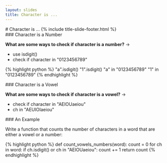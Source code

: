 ```yaml
---
layout: slides
title: Character is ...
---
```

<section markdown="block" class="title-slide">
# Character is ...
{% include title-slide-footer.html %}
</section>

<section markdown="block">
### Character is a Number

__What are some ways to check if character is a number?__ &rarr;

<div markdown="block" class="incremental">

* use isdigit()
* check if character in "0123456789"

{% highlight python %}
"a".isdigit()
"1".isdigit()
"a" in "0123456789"
"1" in "0123456789"
{% endhighlight %}


</div>

</section>

<section markdown="block">
### Character is a Vowel

__What are some ways to check if character is a vowel?__ &rarr;


<div markdown="block" class="incremental">

* check if character in "AEIOUaeiou"
* ch in "AEUIOIaeiou"

</div>

</section>

<section markdown="block">
### An Example

Write a function that counts the number of characters in a word that are either a vowel or a number:

{% highlight python %}
def count_vowels_numbers(word):
	count = 0
	for ch in word:
		if ch.isdigit() or ch in "AEIOUaeiou":
			count += 1
	return count
{% endhighlight %}
</section>

